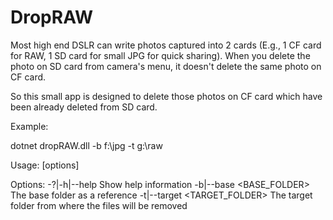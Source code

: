 # DropRAW

Most high end DSLR can write photos captured into 2 cards (E.g., 1 CF card for RAW, 1 SD card for small JPG for quick sharing). 
When you delete the photo on SD card from camera's menu, it doesn't delete the same photo on CF card.

So this small app is designed to delete those photos on CF card which have been already deleted from SD card.

Example:

dotnet dropRAW.dll -b f:\\jpg -t g:\\raw

Usage:  [options]

Options:
  -?|-h|--help                 Show help information
  -b|--base <BASE_FOLDER>      The base folder as a reference
  -t|--target <TARGET_FOLDER>  The target folder from where the files will be removed

